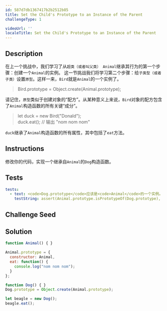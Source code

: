 ```yaml
---
id: 587d7db1367417b2b2512b85
title: Set the Child's Prototype to an Instance of the Parent
challengeType: 1

videoUrl: ''
localeTitle: Set the Child's Prototype to an Instance of the Parent
---
```


## Description
<section id='description'>
在上一个挑战中，我们学习了从<code>超类（或者叫父类） Animal</code>继承其行为的第一个步骤：创建一个<code>Animal</code>的实例。
这一节挑战我们将学习第二个步骤：给<code>子类型（或者子类）</code>设置<code>原型</code>。这样一来，<code>Bird</code>就是<code>Animal</code>的一个实例了。
<blockquote>Bird.prototype = Object.create(Animal.prototype);</blockquote>
请记住，<code>原型</code>类似于创建对象的“配方”。从某种意义上来说，<code>Bird</code>对象的配方包含了<code>Animal</code>构造函数的所有关键“成分”。
<blockquote>let duck = new Bird("Donald");<br>duck.eat(); // 输出 "nom nom nom"</blockquote>
<code>duck</code>继承了<code>Animal</code>构造函数的所有属性，其中包括了<code>eat</code>方法。
</section>

## Instructions
<section id='instructions'>
修改你的代码，实现一个继承自<code>Animal</code>的<code>Dog</code>构造函数。
</section>

## Tests
<section id='tests'>

```yml
tests:
  - text: <code>Dog.prototype</code>应该是<code>Animal</code>的一个实例。
    testString: assert(Animal.prototype.isPrototypeOf(Dog.prototype), '<code>Dog.prototype</code>应该是<code>Animal</code>的一个实例。');

```

</section>

## Challenge Seed
<section id='challengeSeed'>















</section>

## Solution
<section id='solution'>

```js
function Animal() { }

Animal.prototype = {
  constructor: Animal,
  eat: function() {
    console.log("nom nom nom");
  }
};

function Dog() { }
Dog.prototype = Object.create(Animal.prototype);

let beagle = new Dog();
beagle.eat();
```

</section>
              